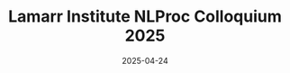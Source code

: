 ---
layout: post
date: 2025-04-24
layout: post
type: lecture
slug: UBonn
description: On “Affective Traits of Natural Language” 
title: Lamarr Institute NLProc Colloquium 2025
venue: University of Bonn, Germany
# wordpress_id: 188
tags:
- UBonn
---